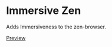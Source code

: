 # Immersive Zen

Adds Immersiveness to the zen-browser.

[Preview](https://raw.githubusercontent.com/notscripterin/immersive-zen/refs/heads/main/image.png)
